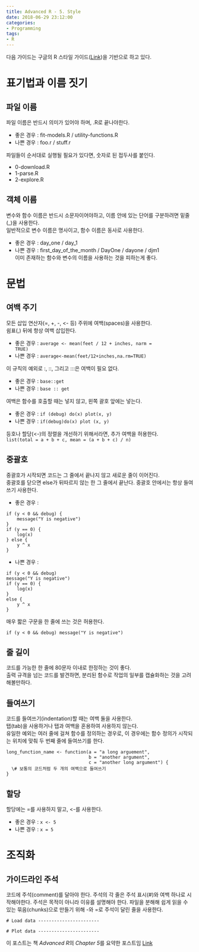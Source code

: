 ```yaml
---
title: Advanced R - 5. Style
date: 2018-06-29 23:12:00
categories:
- Programming
tags:
- R
---
```


다음 가이드는 구글의 R 스타일 가이드([Link](http://google.github.io/styleguide/Rguide.xml))을 기반으로 하고 있다.


# 표기법과 이름 짓기

## 파일 이름
파일 이름은 반드시 의미가 있어야 하며, .R로 끝나야한다.

* 좋은 경우 : fit-models.R / utility-functions.R  
* 나쁜 경우 : foo.r / stuff.r

파일들이 순서대로 실행될 필요가 있다면, 숫자로 된 접두사를 붙인다.
* 0-download.R
* 1-parse.R
* 2-explore.R

## 객체 이름
변수와 함수 이름은 반드시 소문자이어야하고, 이름 안에 있는 단어를 구분하려면 밑줄(\_)을 사용한다.  
일반적으로 변수 이름은 명사이고, 함수 이름은 동사로 사용한다.
* 좋은 경우 : day_one / day_1
* 나쁜 경우 : first_day_of_the_month / DayOne / dayone / djm1  
이미 존재하는 함수와 변수의 이름을 사용하는 것을 피하는게 좋다.

# 문법

## 여백 주기
모든 삽입 연산자(=, +, -, <- 등) 주위에 여백(spaces)을 사용한다.  
쉼표(,) 뒤에 항상 여백 삽입한다.
* 좋은 경우 : <code>average <- mean(feet / 12 + inches, narm = TRUE)</code>  
* 나쁜 경우 : <code>average<-mean(feet/12+inches,na.rm=TRUE)</code>

이 규칙의 예외로 :, ::, 그리고 :::은 여백이 필요 없다.
* 좋은 경우 : <code>base::get</code>
* 나쁜 경우 : <code>base :: get</code>

여백은 함수를 호출할 때는 넣지 않고, 왼쪽 괄호 앞에는 넣는다.
* 좋은 경우 : <code>if (debug) do(x)
plot(x, y)</code>
* 나쁜 경우 : <code>if(debug)do(x)
plot (x, y)</code>

등호나 할당(<\-)의 정렬을 개선하기 위해서라면, 추가 여백을 허용한다.  
<code>list(total = a + b + c,
mean  = (a + b + c) / n)</code>

## 중괄호
중괄호가 시작되면 코드는 그 줄에서 끝나지 않고 새로운 줄이 이어진다.  
중괄호를 닫으면 else가 뒤따르지 않는 한 그 줄에서 끝난다.
중괄호 안에서는 항상 들여쓰기 사용한다.
* 좋은 경우 : 
```
if (y < 0 && debug) {
    message("Y is negative")
}
if (y == 0) {
    log(x)
} else {
    y ^ x
}
```
* 나쁜 경우 : 
```
if (y < 0 && debug)
message("Y is negative")
if (y == 0) {
    log(x)
}
else {
    y ^ x
}
```

매우 짧은 구문을 한 줄에 쓰는 것은 허용한다.
```
if (y < 0 && debug) message("Y is negative")
```

## 줄 길이
코드를 가능한 한 줄에 80문자 이내로 한정하는 것이 좋다.  
출력 규격을 넘는 코드를 발견하면, 분리된 함수로 작업의 일부를 캡슐화하는 것을 고려해볼만하다.

## 들여쓰기
코드를 들여쓰기(indentation)할 때는 여백 둘을 사용한다.  
탭(tab)을 사용하거나 탭과 여백을 혼용하여 사용하지 않는다.  
유일한 예외는 여러 줄에 걸쳐 함수를 정의하는 경우로, 이 경우에는 함수 정의가 시작되는 위치에 맞춰 두 번째 줄에 들여쓰기를 한다.
```
long_function_name <- function(a = "a long arguement",
                               b = "another argument",
                               c = "another long argument") {
  \# 보통의 코드처럼 두 개의 여백으로 들여쓰기                               
}
```

## 할당
할당에는 =를 사용하지 말고, <-를 사용한다.
* 좋은 경우 : <code>x <- 5</code>
* 나쁜 경우 : <code>x = 5</code>

# 조직화

## 가이드라인 주석
코드에 주석(comment)를 달아야 한다.
주석의 각 줄은 주석 표시(#)와 여백 하나로 시작해야한다.
주석은 목적이 아니라 이유를 설명해야 한다.
파일을 분해해 쉽게 읽을 수 있는 묶음(chunks)으로 만들기 위해 -와 =로 주석이 달린 줄을 사용한다.
``` 
# Load data ----------------------- 
```
``` 
# Plot data ----------------------- 
```

이 포스트는 책 *Advanced R*의 *Chapter 5*를 요약한 포스트임 [Link](http://adv-r.had.co.nz/)